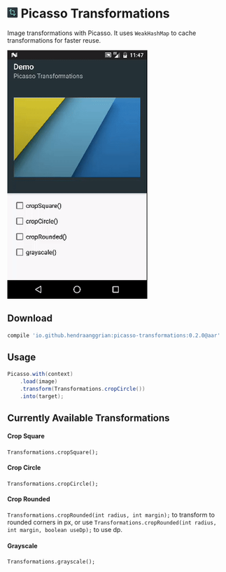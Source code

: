![logo](/art/logo.png) Picasso Transformations
==============================================
Image transformations with Picasso. It uses `WeakHashMap` to cache transformations for faster reuse.

![demo](/art/demo.gif)

Download
--------
```gradle
compile 'io.github.hendraanggrian:picasso-transformations:0.2.0@aar'
```

Usage
-----
```java
Picasso.with(context)
    .load(image)
    .transform(Transformations.cropCircle())
    .into(target);
```


Currently Available Transformations
-----------------------------------
#### Crop Square
`Transformations.cropSquare();`

#### Crop Circle
`Transformations.cropCircle();`

#### Crop Rounded
`Transformations.cropRounded(int radius, int margin);` to transform to rounded corners in px,
or use `Transformations.cropRounded(int radius, int margin, boolean useDp);` to use dp.

#### Grayscale
`Transformations.grayscale();`